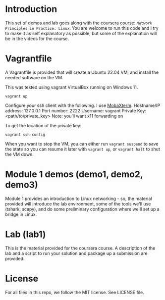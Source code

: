 # Introduction

This set of demos and lab goes along with the coursera course: `Network Principles in Practice: Linux`.  You are welcome to run this code and I try to make it as self explanatory as possible, but some of the explanation will be in the videos for the course.

# Vagrantfile

A Vagrantfile is provided that will create a Ubuntu 22.04 VM, and install the needed software on the VM.

This was tested using vagrant VirtualBox running on Windows 11.

```
vagrant up
```


Configure your ssh client with the following.  I use [MobaXterm](https://mobaxterm.mobatek.net/).
Hostname/IP address: 127.0.0.1
Port number: 2222
Username: vagrant
Private Key: <path/to/private_key>
Note: you’ll want x11 forwarding on

To get the location of the private key:

```
vagrant ssh-config
```


When you want to stop the VM, you can either run `vagrant suspend` to save the state so you can resume it later with `vagrant up`, or `vagrant halt` to shut the VM down.


# Module 1 demos (demo1, demo2, demo3)

Module 1 provides an introduction to Linux networking - so, the material provided will introduce the lab environment, some of the tools we'll use (tshark, scapy), and do some preliminary configuration where we'll set up a bridge in Linux.

# Lab (lab1)

This is the material provided for the coursera course. A description of the lab and a script to run your solution and package up a submission are provided.

# License

For all files in this repo, we follow the MIT license.  See LICENSE file.
